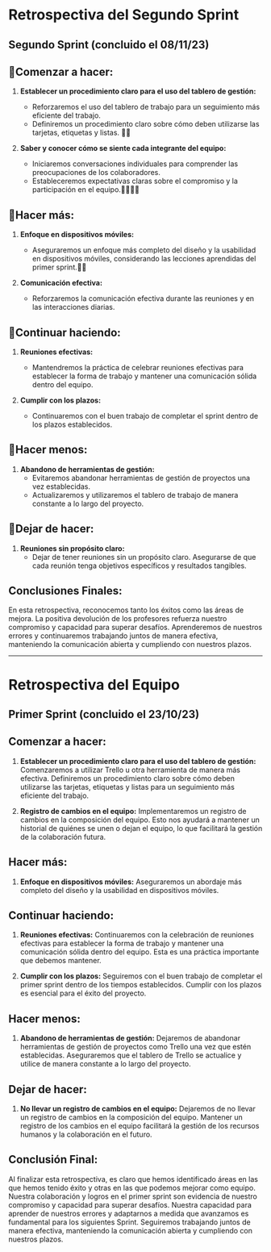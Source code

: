 # Retrospectiva del Segundo Sprint
## Segundo Sprint (concluido el 08/11/23)

## 📌Comenzar a hacer:

1. **Establecer un procedimiento claro para el uso del tablero de gestión:**
   - Reforzaremos el uso del tablero de trabajo para un seguimiento más eficiente del trabajo.
   - Definiremos un procedimiento claro sobre cómo deben utilizarse las tarjetas, etiquetas y listas. 📜📃

2. **Saber y conocer cómo se siente cada integrante del equipo:**
   - Iniciaremos conversaciones individuales para comprender las preocupaciones de los colaboradores.
   - Estableceremos expectativas claras sobre el compromiso y la participación en el equipo.👩👧🧒👦

## 📌Hacer más:

1. **Enfoque en dispositivos móviles:**
   - Aseguraremos un enfoque más completo del diseño y la usabilidad en dispositivos móviles, considerando las lecciones aprendidas del primer sprint.📳📳

2. **Comunicación efectiva:**
   - Reforzaremos la comunicación efectiva durante las reuniones y en las interacciones diarias.

## 📌Continuar haciendo:

1. **Reuniones efectivas:**
   - Mantendremos la práctica de celebrar reuniones efectivas para establecer la forma de trabajo y mantener una comunicación sólida dentro del equipo.

2. **Cumplir con los plazos:**
   - Continuaremos con el buen trabajo de completar el sprint dentro de los plazos establecidos.

## 📌Hacer menos:

1. **Abandono de herramientas de gestión:**
   - Evitaremos abandonar herramientas de gestión de proyectos una vez establecidas.
   - Actualizaremos y utilizaremos el tablero de trabajo de manera constante a lo largo del proyecto.

## 📌Dejar de hacer:

1. **Reuniones sin propósito claro:**
   - Dejar de tener reuniones sin un propósito claro. Asegurarse de que cada reunión tenga objetivos específicos y resultados tangibles.

## Conclusiones Finales:

En esta retrospectiva, reconocemos tanto los éxitos como las áreas de mejora. La positiva devolución de los profesores refuerza nuestro compromiso y capacidad para superar desafíos. Aprenderemos de nuestros errores y continuaremos trabajando juntos  de manera efectiva, manteniendo la comunicación abierta y cumpliendo con nuestros plazos. 





***


# Retrospectiva del Equipo
## Primer Sprint (concluido el 23/10/23)

## Comenzar a hacer:

1. **Establecer un procedimiento claro para el uso del tablero de gestión:** Comenzaremos a utilizar Trello u otra herramienta de manera más efectiva. Definiremos un procedimiento claro sobre cómo deben utilizarse las  tarjetas, etiquetas y listas para un seguimiento más eficiente del trabajo.

2. **Registro de cambios en el equipo:** Implementaremos un registro de cambios en la composición del equipo. Esto nos ayudará a mantener un historial de quiénes se unen o dejan el equipo, lo que facilitará la gestión de la colaboración futura.

## Hacer más:

1. **Enfoque en dispositivos móviles:** Aseguraremos un abordaje más completo del diseño y la usabilidad en dispositivos móviles.

## Continuar haciendo:

1. **Reuniones efectivas:** Continuaremos con la celebración de reuniones efectivas  para establecer la forma de trabajo y mantener una comunicación sólida dentro del equipo. Esta es una práctica importante que debemos mantener.

2. **Cumplir con los plazos:** Seguiremos con el buen trabajo de completar el primer sprint dentro de los tiempos establecidos. Cumplir con los plazos es esencial para el éxito del proyecto.

## Hacer menos:

1. **Abandono de herramientas de gestión:** Dejaremos de abandonar herramientas de gestión de proyectos como Trello una vez que estén establecidas. Aseguraremos que el tablero de Trello se actualice y utilice de manera constante a lo largo del proyecto.

## Dejar de hacer:

1. **No llevar un registro de cambios en el equipo:** Dejaremos de no llevar un registro de cambios en la composición del equipo. Mantener un registro de los cambios en el equipo facilitará la gestión de los recursos humanos y la colaboración en el futuro.

## Conclusión Final:

Al finalizar esta retrospectiva, es claro que hemos identificado áreas en las que hemos tenido éxito y otras en las que podemos mejorar como equipo. Nuestra colaboración y logros en el primer sprint son evidencia de nuestro compromiso y capacidad para superar desafíos. Nuestra capacidad para aprender de nuestros errores y adaptarnos a medida que avanzamos es fundamental para los siguientes Sprint. Seguiremos trabajando juntos de manera efectiva, manteniendo la comunicación abierta y cumpliendo con nuestros plazos.

